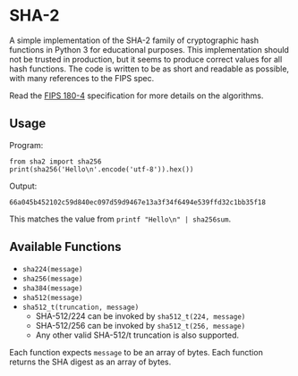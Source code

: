 # SHA-2

A simple implementation of the SHA-2 family of cryptographic hash functions in
Python 3 for educational purposes. This implementation should not be trusted in
production, but it seems to produce correct values for all hash functions. The
code is written to be as short and readable as possible, with many references
to the FIPS spec.

Read the
[FIPS 180-4](https://nvlpubs.nist.gov/nistpubs/FIPS/NIST.FIPS.180-4.pdf)
specification for more details on the algorithms.

## Usage

Program:
```
from sha2 import sha256
print(sha256('Hello\n'.encode('utf-8')).hex())
```

Output:
```
66a045b452102c59d840ec097d59d9467e13a3f34f6494e539ffd32c1bb35f18
```

This matches the value from `printf "Hello\n" | sha256sum`.

## Available Functions

* `sha224(message)`
* `sha256(message)`
* `sha384(message)`
* `sha512(message)`
* `sha512_t(truncation, message)`
  * SHA-512/224 can be invoked by `sha512_t(224, message)`
  * SHA-512/256 can be invoked by `sha512_t(256, message)`
  * Any other valid SHA-512/t truncation is also supported.

Each function expects `message` to be an array of bytes. Each function returns
the SHA digest as an array of bytes.
